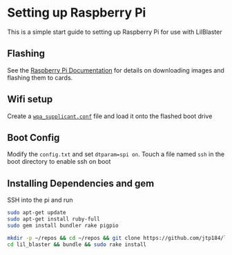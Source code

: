 # Setting up Raspberry Pi

This is a simple start guide to setting up Raspberry Pi for use with LilBlaster

## Flashing

See the [Raspberry Pi Documentation](https://www.raspberrypi.org/documentation/installation/installing-images/README.md) for details on downloading images and flashing them to cards.

## Wifi setup

Create a [`wpa_supplicant.conf`](https://wiki.archlinux.org/title/wpa_supplicant) file and load it onto the flashed boot drive

## Boot Config

Modify the `config.txt` and set `dtparam=spi on`. Touch a file named `ssh` in the boot directory to enable ssh on boot

## Installing Dependencies and gem

SSH into the pi and run

```bash
sudo apt-get update
sudo apt-get install ruby-full
sudo gem install bundler rake pigpio

mkdir -p ~/repos && cd ~/repos && git clone https://github.com/jtp184/lil_blaster.git
cd lil_blaster && bundle && sudo rake install
```